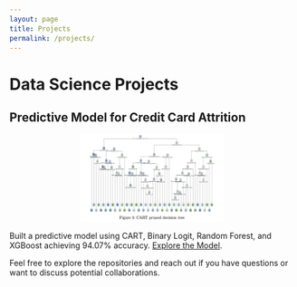 ```yaml
---
layout: page
title: Projects
permalink: /projects/
---
```


# Data Science Projects

## Predictive Model for Credit Card Attrition

<img src="/images/Decision_tree.png" alt="Predictive Model for Credit Card Attrition" style="width:50%; display:block; margin-left:auto; margin-right:auto;" />

Built a predictive model using CART, Binary Logit, Random Forest, and XGBoost achieving 94.07% accuracy. [Explore the Model](https://github.com/Oluvick/Oluvick.github.io.git/statistical_modeling).

Feel free to explore the repositories and reach out if you have questions or want to discuss potential collaborations.
